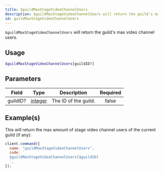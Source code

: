 ```yaml
---
title: $guildMaxStageVideoChannelUsers
description: $guildMaxStageVideoChannelUsers will return the guild's max video channel users.
id: guildMaxStageVideoChannelUsers
---
```


`$guildMaxStageVideoChannelUsers` will return the guild's max video channel users.

## Usage

```php
$guildMaxStageVideoChannelUsers[guildID?]
```

## Parameters

| Field    | Type                                                                                                | Description          | Required |
| -------- | --------------------------------------------------------------------------------------------------- | -------------------- | :------: |
| guildID? | [integer](https://developer.mozilla.org/en-US/docs/Web/JavaScript/Reference/Global_Objects/Integer) | The ID of the guild. |  false   |

## Example(s)

This will return the max amount of stage video channel users of the current guild (if any):

```javascript
client.command({
  name: "guildMaxStageVideoChannelUsers",
  code: `
  $guildMaxStageVideoChannelUsers[$guildID]
  `,
});
```
